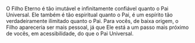 ﻿O Filho Eterno é tão imutável e infinitamente confiável quanto o Pai Universal. Ele também é tão espiritual quanto o Pai, é um espírito tão verdadeiramente ilimitado quanto o Pai. Para vocês, de baixa origem, o Filho apareceria ser mais pessoal, já que Ele está a um passo mais próximo de vocês, em acessibilidade, do que o Pai Universal.